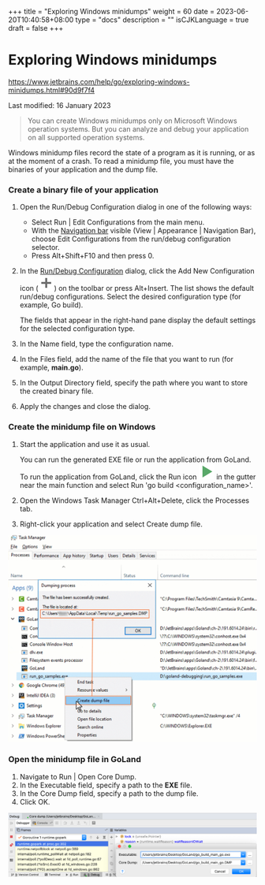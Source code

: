 +++
title = "Exploring Windows minidumps"
weight = 60
date = 2023-06-20T10:40:58+08:00
type = "docs"
description = ""
isCJKLanguage = true
draft = false
+++
# Exploring Windows minidumps﻿

https://www.jetbrains.com/help/go/exploring-windows-minidumps.html#90d9f7f4

Last modified: 16 January 2023


> You can create Windows minidumps only on Microsoft Windows operation systems. But you can analyze and debug your application on all supported operation systems.

Windows minidump files record the state of a program as it is running, or as at the moment of a crash. To read a minidump file, you must have the binaries of your application and the dump file.

### Create a binary file of your application﻿

1. Open the Run/Debug Configuration dialog in one of the following ways:

   - Select Run | Edit Configurations from the main menu.
   - With the [Navigation bar](https://www.jetbrains.com/help/go/guided-tour-around-the-user-interface.html#navigation-bar) visible (View | Appearance | Navigation Bar), choose Edit Configurations from the run/debug configuration selector.
   - Press Alt+Shift+F10 and then press 0.

2. In the [Run/Debug Configuration](https://www.jetbrains.com/help/go/run-debug-configurations-dialog.html) dialog, click the Add New Configuration icon (![the Add New Configuration icon](ExploringWindowsMinidumps_img/app.general.add.svg)) on the toolbar or press Alt+Insert. The list shows the default run/debug configurations. Select the desired configuration type (for example, Go build).

   The fields that appear in the right-hand pane display the default settings for the selected configuration type.

3. In the Name field, type the configuration name.

4. In the Files field, add the name of the file that you want to run (for example, **main.go**).

5. In the Output Directory field, specify the path where you want to store the created binary file.

6. Apply the changes and close the dialog.

### Create the minidump file on Windows﻿

1. Start the application and use it as usual.

   You can run the generated EXE file or run the application from GoLand. To run the application from GoLand, click the Run icon ![The Run icon](ExploringWindowsMinidumps_img/app.actions.execute.svg) in the gutter near the main function and select Run 'go build <configuration_name>'.

2. Open the Windows Task Manager Ctrl+Alt+Delete, click the Processes tab.

3. Right-click your application and select Create dump file.

![Create the minidump file on Windows](ExploringWindowsMinidumps_img/go_create_minidump_on_windows.png)

### Open the minidump file in GoLand﻿

1. Navigate to Run | Open Core Dump.
2. In the Executable field, specify a path to the **EXE** file.
3. In the Core Dump field, specify a path to the dump file.
4. Click OK.

![Open the minidump file in GoLand](ExploringWindowsMinidumps_img/go_open_minidump_file.png)